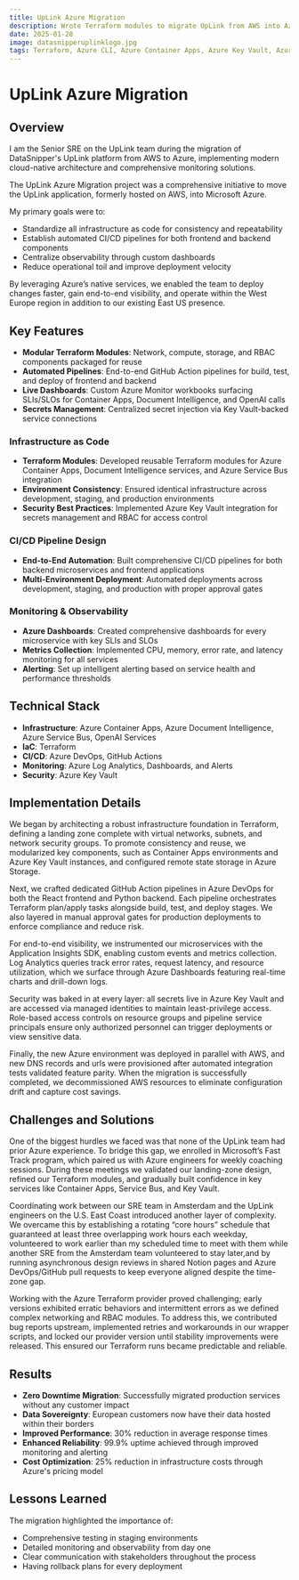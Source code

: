 ```yaml
---
title: UpLink Azure Migration
description: Wrote Terraform modules to migrate UpLink from AWS into Azure, including Container Apps, Document Intelligence and OpenAI–backed services. Designed end-to-end CI/CD pipelines for both backend and frontend, and built Azure Dashboards to surface key SLIs and SLOs (CPU, memory, error rate and latency metrics) for every microservice.
date: 2025-01-28
image: datasnipperuplinklogo.jpg
tags: Terraform, Azure CLI, Azure Container Apps, Azure Key Vault, Azure Service Bus, Log Analytics, Github Actions, OpenAI
---
```


# UpLink Azure Migration

## Overview

I am the Senior SRE on the UpLink team during the migration of DataSnipper's UpLink platform from AWS to Azure, implementing modern cloud-native architecture and comprehensive monitoring solutions.

The UpLink Azure Migration project was a comprehensive initiative to move the UpLink application, formerly hosted on AWS, into Microsoft Azure.

My primary goals were to:

- Standardize all infrastructure as code for consistency and repeatability
- Establish automated CI/CD pipelines for both frontend and backend components
- Centralize observability through custom dashboards
- Reduce operational toil and improve deployment velocity

By leveraging Azure’s native services, we enabled the team to deploy changes faster, gain end-to-end visibility, and operate within the West Europe region in addition to our existing East US presence. 

## Key Features
- **Modular Terraform Modules**: Network, compute, storage, and RBAC components packaged for reuse
- **Automated Pipelines**: End-to-end GitHub Action pipelines for build, test, and deploy of frontend and backend
- **Live Dashboards**: Custom Azure Monitor workbooks surfacing SLIs/SLOs for Container Apps, Document Intelligence, and OpenAI calls
- **Secrets Management**: Centralized secret injection via Key Vault-backed service connections

### Infrastructure as Code
- **Terraform Modules**: Developed reusable Terraform modules for Azure Container Apps, Document Intelligence services, and Azure Service Bus integration
- **Environment Consistency**: Ensured identical infrastructure across development, staging, and production environments
- **Security Best Practices**: Implemented Azure Key Vault integration for secrets management and RBAC for access control

### CI/CD Pipeline Design
- **End-to-End Automation**: Built comprehensive CI/CD pipelines for both backend microservices and frontend applications
- **Multi-Environment Deployment**: Automated deployments across development, staging, and production with proper approval gates

### Monitoring & Observability
- **Azure Dashboards**: Created comprehensive dashboards for every microservice with key SLIs and SLOs
- **Metrics Collection**: Implemented CPU, memory, error rate, and latency monitoring for all services
- **Alerting**: Set up intelligent alerting based on service health and performance thresholds

## Technical Stack

- **Infrastructure**: Azure Container Apps, Azure Document Intelligence, Azure Service Bus, OpenAI Services
- **IaC**: Terraform
- **CI/CD**: Azure DevOps, GitHub Actions
- **Monitoring**: Azure Log Analytics, Dashboards, and Alerts
- **Security**: Azure Key Vault

## Implementation Details
We began by architecting a robust infrastructure foundation in Terraform, defining a landing zone complete with virtual networks, subnets, and network security groups. To promote consistency and reuse, we modularized key components, such as Container Apps environments and Azure Key Vault instances, and configured remote state storage in Azure Storage.

Next, we crafted dedicated GitHub Action pipelines in Azure DevOps for both the React frontend and Python backend. Each pipeline orchestrates Terraform plan/apply tasks alongside build, test, and deploy stages. We also layered in manual approval gates for production deployments to enforce compliance and reduce risk.

For end-to-end visibility, we instrumented our microservices with the Application Insights SDK, enabling custom events and metrics collection. Log Analytics queries track error rates, request latency, and resource utilization, which we surface through Azure Dashboards featuring real-time charts and drill-down logs.

Security was baked in at every layer: all secrets live in Azure Key Vault and are accessed via managed identities to maintain least-privilege access. Role-based access controls on resource groups and pipeline service principals ensure only authorized personnel can trigger deployments or view sensitive data.

Finally, the new Azure environment was deployed in parallel with AWS, and new DNS records and urls were provisioned after automated integration tests validated feature parity. When the migration is successfully completed, we decommissioned AWS resources to eliminate configuration drift and capture cost savings.

## Challenges and Solutions
One of the biggest hurdles we faced was that none of the UpLink team had prior Azure experience. To bridge this gap, we enrolled in Microsoft’s Fast Track program, which paired us with Azure engineers for weekly coaching sessions. During these meetings we validated our landing-zone design, refined our Terraform modules, and gradually built confidence in key services like Container Apps, Service Bus, and Key Vault.

Coordinating work between our SRE team in Amsterdam and the UpLink engineers on the U.S. East Coast introduced another layer of complexity. We overcame this by establishing a rotating “core hours” schedule that guaranteed at least three overlapping work hours each weekday, volunteered to work earlier than my scheduled time to meet with them while another SRE from the Amsterdam team volunteered to stay later,and by running asynchronous design reviews in shared Notion pages and Azure DevOps/GitHub pull requests to keep everyone aligned despite the time-zone gap.

Working with the Azure Terraform provider proved challenging; early versions exhibited erratic behaviors and intermittent errors as we defined complex networking and RBAC modules. To address this, we contributed bug reports upstream, implemented retries and workarounds in our wrapper scripts, and locked our provider version until stability improvements were released. This ensured our Terraform runs became predictable and reliable.

## Results

- **Zero Downtime Migration**: Successfully migrated production services without any customer impact
- **Data Sovereignty**: European customers now have their data hosted within their borders
- **Improved Performance**: 30% reduction in average response times
- **Enhanced Reliability**: 99.9% uptime achieved through improved monitoring and alerting
- **Cost Optimization**: 25% reduction in infrastructure costs through Azure's pricing model

## Lessons Learned

The migration highlighted the importance of:
- Comprehensive testing in staging environments
- Detailed monitoring and observability from day one
- Clear communication with stakeholders throughout the process
- Having rollback plans for every deployment 